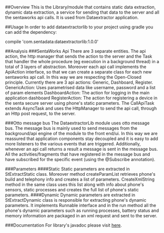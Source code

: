 ##Overview
This is the Library/module that contains static data extraction, dynamic data extraction, a service for sending that data to the server and all the sentaworks api calls.
It is used from Dataextractor application. 

##Usage
In order to add dataextractorlib to your project using gradle you can add the dependency:

compile 'com.sentadata:dataextractorlib:1.0.0'


##Analysis
###SentaWorks Api
There are 3 separate entities. The api action, the http manager that sends the action to the server and the Task that handler the whole procedure (eg execution in a background thread) in a total of 3 layers of abstraction.
Moreover each api call implements the ApiAction interface, so that we can create a separate class for each new sentaworks api call. In this way we are respecting the Open-Closed principle.
Currently there are 3 api actions: Generic, Dashboard, Register.
GenericAction: Uses parametrised data like username, password and a list of param elements
DashboardAction: The action for logging in the main application dashboard
RegisterAction: The action for registering a device in the senta secure server using phone's static parameters.
The CallApiTask extends AsyncTask and uses the HttpManager to send the api call, through an Http post request, to the server.

###Otto message bus
The DataextractorLib module uses otto message bus. The message bus is mainly used to send messages from the background/api engine of the module to the front end/ui.
In this way we are reassured that application components stay decoupled and it is easy to add more listeners to the various events that are triggered.
Additionally, whenever an api call returns a result a message is sent in the message bus. All the activities/fragments that have registered in the message bus and have subscribed for the specific event
(using the @Subscribe annotation).

###Parameters
####Static
Static parameters are extracted in StExtractStatic class. Moreover method  createParamList retrieves phone's build and telephony info and creates a list of parameters.
CreateXmlString method in the same class uses this list along with info about phone's sensors, static processes and creates the full list of phone's static parameters.
####Dynamic
Dynamic parameters are extracted in StExtractDynamic class is responsible for extracting phone's dynamic parameters. It implements Runnable interface and in the run method
all the phone's dynamic parameters such as running processes, battery status and memory information are packaged in an xml request and sent to the server.

###Documentation
For library's javadoc please visit <a href="http://sentadata.github.io/dataextractor/">here</a>.